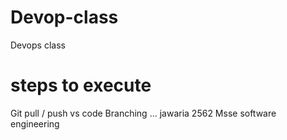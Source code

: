# Devop-class
Devops class 
# steps to execute
Git pull / push
vs code
Branching
...
jawaria 2562
Msse software engineering
